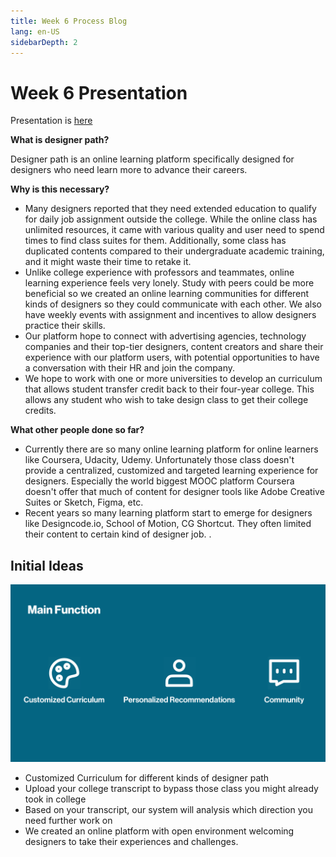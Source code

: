 ```yaml
---
title: Week 6 Process Blog
lang: en-US
sidebarDepth: 2
---
```


# Week 6 Presentation

Presentation is [here](https://docs.google.com/presentation/d/1xH8H87duCkhVfi4sMKtrlwIvogzTgpepaIy_kfN6_yA/edit?usp=sharing)



**What is designer path?** 

Designer path is an online learning platform specifically designed for designers who need learn more to advance their careers. 



**Why is this necessary?** 

- Many designers reported that they need extended education to qualify for daily job assignment outside the college. While the online class has unlimited resources, it came with various quality and user need to spend times to find class suites for them. Additionally, some class has duplicated contents compared to their undergraduate academic training, and it might waste their time to retake it. 
- Unlike college experience with professors and teammates, online learning experience feels very lonely. Study with peers could be more beneficial so we created an online learning communities for different kinds of designers so they could communicate with each other. We also have weekly events with assignment and incentives to allow designers practice their skills. 
- Our platform hope to connect with advertising agencies, technology companies and their top-tier designers, content creators and share their experience with our platform users, with potential opportunities to have a conversation with their HR and join the company. 
- We hope to work with one or more universities to develop an curriculum that allows student transfer credit back to their four-year college. This allows any student who wish to take design class to get their college credits. 



**What other people done so far?** 

- Currently there are so many online learning platform for online learners like Coursera, Udacity, Udemy. Unfortunately those class doesn't provide a centralized, customized and targeted learning experience for designers. Especially the world biggest MOOC platform Coursera doesn't offer that much of content for designer tools like Adobe Creative Suites or Sketch, Figma, etc. 
- Recent years so many learning platform start to emerge for designers like Designcode.io, School of Motion, CG Shortcut. They often limited their content to certain kind of designer job. .



## Initial Ideas

![](https://raw.githubusercontent.com/irwinchyi/imgbed/master/img/Event%20Photo.png)

- Customized Curriculum for different kinds of designer path 
- Upload your college transcript to bypass those class you might already took in college
- Based on your transcript, our system will analysis which direction you need further work on
- We created an online platform with open environment welcoming designers to take their experiences and challenges. 

